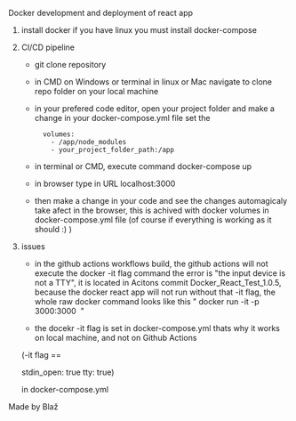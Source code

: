 Docker development and deployment of react app

1. install docker if you have linux you must install docker-compose

2. CI/CD pipeline

    - git clone repository
    - in CMD on Windows or terminal in linux or Mac navigate to clone repo folder on your local machine
    - in your prefered code editor, open your project folder and make a change in your docker-compose.yml file set the 

    
            volumes:
              - /app/node_modules
              - your_project_folder_path:/app


    - in terminal or CMD, execute command docker-compose up 
    - in browser type in URL localhost:3000



    - then make a change in your code and see the 
    changes automagicaly take afect in the browser, this is achived with docker volumes in docker-compose.yml file
    (of course if everything is working as it should :) )

3. issues

    - in the github actions workflows build, the github actions will not execute the docker -it flag command
    the error is "the input device is not a 
    TTY", it is located in Acitons commit Docker_React_Test_1.0.5, because the docker react app will not run without that -it flag,
    the whole raw docker command looks like this " docker run -it -p 3000:3000 <image name or id> " 

    - the docekr -it flag is set in docker-compose.yml thats why it works on local machine, and not on Github Actions

    (-it flag ==     
    
    stdin_open: true
    tty: true)

    in docker-compose.yml



Made by Blaž
